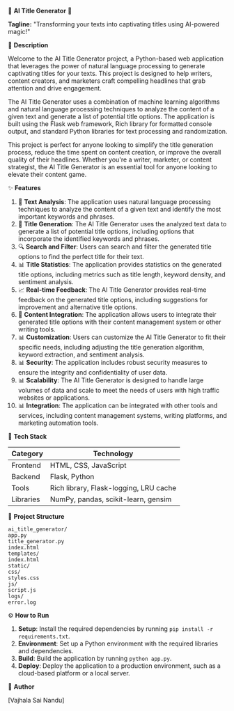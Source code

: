 🚀 **AI Title Generator** 📣

**Tagline:** "Transforming your texts into captivating titles using AI-powered magic!"

📖 **Description**

Welcome to the AI Title Generator project, a Python-based web application that leverages the power of natural language processing to generate captivating titles for your texts. This project is designed to help writers, content creators, and marketers craft compelling headlines that grab attention and drive engagement.

The AI Title Generator uses a combination of machine learning algorithms and natural language processing techniques to analyze the content of a given text and generate a list of potential title options. The application is built using the Flask web framework, Rich library for formatted console output, and standard Python libraries for text processing and randomization.

This project is perfect for anyone looking to simplify the title generation process, reduce the time spent on content creation, or improve the overall quality of their headlines. Whether you're a writer, marketer, or content strategist, the AI Title Generator is an essential tool for anyone looking to elevate their content game.

✨ **Features**

1. 🔄 **Text Analysis**: The application uses natural language processing techniques to analyze the content of a given text and identify the most important keywords and phrases.
2. 🔮 **Title Generation**: The AI Title Generator uses the analyzed text data to generate a list of potential title options, including options that incorporate the identified keywords and phrases.
3. 🔍 **Search and Filter**: Users can search and filter the generated title options to find the perfect title for their text.
4. 📊 **Title Statistics**: The application provides statistics on the generated title options, including metrics such as title length, keyword density, and sentiment analysis.
5. 📈 **Real-time Feedback**: The AI Title Generator provides real-time feedback on the generated title options, including suggestions for improvement and alternative title options.
6. 📁 **Content Integration**: The application allows users to integrate their generated title options with their content management system or other writing tools.
7. 📊 **Customization**: Users can customize the AI Title Generator to fit their specific needs, including adjusting the title generation algorithm, keyword extraction, and sentiment analysis.
8. 📊 **Security**: The application includes robust security measures to ensure the integrity and confidentiality of user data.
9. 📊 **Scalability**: The AI Title Generator is designed to handle large volumes of data and scale to meet the needs of users with high traffic websites or applications.
10. 📊 **Integration**: The application can be integrated with other tools and services, including content management systems, writing platforms, and marketing automation tools.

🧰 **Tech Stack**

| **Category** | **Technology** |
| --- | --- |
| Frontend | HTML, CSS, JavaScript |
| Backend | Flask, Python |
| Tools | Rich library, Flask-logging, LRU cache |
| Libraries | NumPy, pandas, scikit-learn, gensim |

📁 **Project Structure**

```
ai_title_generator/
app.py
title_generator.py
index.html
templates/
index.html
static/
css/
styles.css
js/
script.js
logs/
error.log
```

⚙️ **How to Run**

1. **Setup**: Install the required dependencies by running `pip install -r requirements.txt`.
2. **Environment**: Set up a Python environment with the required libraries and dependencies.
3. **Build**: Build the application by running `python app.py`.
4. **Deploy**: Deploy the application to a production environment, such as a cloud-based platform or a local server.


👤 **Author**

[Vajhala Sai Nandu]
